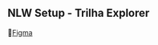 ## NLW Setup - Trilha Explorer

🔗[Figma](https://www.figma.com/file/qPUsktnQQCVusb2yVwOYWF/Habits-(e)-(Community)?node-id=75%3A128)
